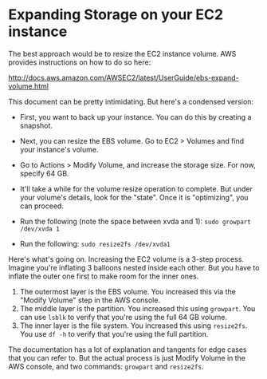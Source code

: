 # Expanding Storage on your EC2 instance

The best approach would be to resize the EC2 instance volume. AWS provides instructions on how to do so here:

http://docs.aws.amazon.com/AWSEC2/latest/UserGuide/ebs-expand-volume.html

This document can be pretty intimidating. But here's a condensed version:

* First, you want to back up your instance. You can do this by creating a snapshot.
* Next, you can resize the EBS volume. Go to EC2 > Volumes and find your instance's volume.
* Go to Actions > Modify Volume, and increase the storage size. For now, specify 64 GB.
* It'll take a while for the volume resize operation to complete. But under your volume's details, look for the "state". Once it is "optimizing", you can proceed.
* Run the following (note the space between xvda and 1):
`sudo growpart /dev/xvda 1`

* Run the following: 
`sudo resize2fs /dev/xvda1`

Here's what's going on. Increasing the EC2 volume is a 3-step process. Imagine you're inflating 3 balloons nested inside each other. But you have to inflate the outer one first to make room for the inner ones.

1. The outermost layer is the EBS volume. You increased this via the "Modify Volume" step in the AWS console.
2. The middle layer is the partition. You increased this using `growpart`. You can use  `lsblk` to verify that you're using the full 64 GB volume.
3. The inner layer is the file system. You increased this using `resize2fs`. You use `df -h` to verify that you're using the full partition.


The documentation has a lot of explanation and tangents for edge cases that you can refer to. But the actual process is just Modify Volume in the AWS console, and two commands: `growpart` and `resize2fs`.
